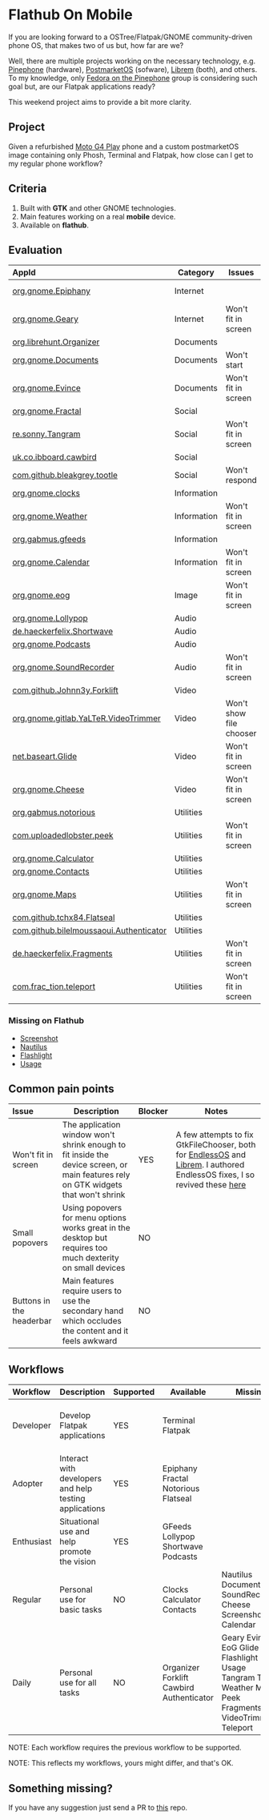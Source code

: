 # Flathub On Mobile

If you are looking forward to a OSTree/Flatpak/GNOME community-driven phone OS, that makes two of us but, how far are we?

Well, there are multiple projects working on the necessary technology, e.g. [Pinephone](https://www.pine64.org/pinephone/) (hardware), [PostmarketOS](https://postmarketos.org/) (sofware), [Librem](https://puri.sm/products/librem-5/) (both), and others. To my knowledge, only [Fedora on the Pinephone](https://discussion.fedoraproject.org/t/pinephone-fedora-on-mobile/17149) group is considering such goal but, are our Flatpak applications ready?

This weekend project aims to provide a bit more clarity.

## Project

Given a refurbished [Moto G4 Play](https://www.gsmarena.com/motorola_moto_g4_play-8104.php) phone and a custom postmarketOS image containing only Phosh, Terminal and Flatpak, how close can I get to my regular phone workflow?

## Criteria

1. Built with **GTK** and other GNOME technologies.
2. Main features working on a real **mobile** device.
3. Available on **flathub**.

## Evaluation

|AppId|Category|Issues|Notes|
|:--- |---|---|---|
|[org.gnome.Epiphany](https://flathub.org/apps/details/org.gnome.Epiphany)|Internet| |Check videos performance|
|[org.gnome.Geary](https://flathub.org/apps/details/org.gnome.Geary)|Internet|Won't fit in screen|Reduce content min-width|
|[org.librehunt.Organizer](https://flathub.org/apps/details/org.librehunt.Organizer)|Documents| | |
|[org.gnome.Documents](https://flathub.org/apps/details/org.gnome.Documents)|Documents|Won't start|Reduce content min-width|
|[org.gnome.Evince](https://flathub.org/apps/details/org.gnome.Evince)|Documents|Won't fit in screen|Reduce content min-width and use GtkFileChooserNative|
|[org.gnome.Fractal](https://flathub.org/apps/details/org.gnome.Fractal)|Social| | |
|[re.sonny.Tangram](https://flathub.org/apps/details/re.sonny.Tangram)|Social|Won't fit in screen|Reduce headerbar min-width|
|[uk.co.ibboard.cawbird](https://flathub.org/apps/details/uk.co.ibboard.cawbird)|Social| | |
|[com.github.bleakgrey.tootle](https://flathub.org/apps/details/com.github.bleakgrey.tootle)|Social|Won't respond| |
|[org.gnome.clocks](https://flathub.org/apps/details/org.gnome.clocks)|Information| | |
|[org.gnome.Weather](https://flathub.org/apps/details/org.gnome.Weather)|Information|Won't fit in screen|Reduce content min-width|
|[org.gabmus.gfeeds](https://flathub.org/apps/details/org.gabmus.gfeeds)|Information| | |
|[org.gnome.Calendar](https://flathub.org/apps/details/org.gnome.Calendar)|Information|Won't fit in screen|Not touchscreen friendly and reduce headerbar min-width|
|[org.gnome.eog](https://flathub.org/apps/details/org.gnome.eog)|Image|Won't fit in screen|Reduce headerbar min-width|
|[org.gnome.Lollypop](https://flathub.org/apps/details/org.gnome.Lollypop)|Audio| | |
|[de.haeckerfelix.Shortwave](https://flathub.org/apps/details/de.haeckerfelix.Shortwave)|Audio| | |
|[org.gnome.Podcasts](https://flathub.org/apps/details/org.gnome.Podcasts)|Audio| | |
|[org.gnome.SoundRecorder](https://flathub.org/apps/details/org.gnome.SoundRecorder)|Audio|Won't fit in screen|Check nightly version|
|[com.github.Johnn3y.Forklift](https://flathub.org/apps/details/com.github.Johnn3y.Forklift)|Video| | |
|[org.gnome.gitlab.YaLTeR.VideoTrimmer](https://flathub.org/apps/details/org.gnome.gitlab.YaLTeR.VideoTrimmer)|Video|Won't show file chooser|Works with GtkFileChooser downstream patches|
|[net.baseart.Glide](https://flathub.org/apps/details/net.baseart.Glide)|Video|Won't fit in screen| |
|[org.gnome.Cheese](https://flathub.org/apps/details/org.gnome.Cheese)|Video|Won't fit in screen|Reduce controls min-width|
|[org.gabmus.notorious](https://flathub.org/apps/details/org.gabmus.notorious)|Utilities| | |
|[com.uploadedlobster.peek](https://flathub.org/apps/details/com.uploadedlobster.peek)|Utilities|Won't fit in screen|Use GtkFileChoserNative|
|[org.gnome.Calculator](https://flathub.org/apps/details/org.gnome.Calculator)|Utilities| | |
|[org.gnome.Contacts](https://flathub.org/apps/details/org.gnome.Contacts)|Utilities| | |
|[org.gnome.Maps](https://flathub.org/apps/details/org.gnome.Maps)|Utilities|Won't fit in screen|Reduce headerbar min-width|
|[com.github.tchx84.Flatseal](https://flathub.org/apps/details/com.github.tchx84.Flatseal)|Utilities| | |
|[com.github.bilelmoussaoui.Authenticator](https://flathub.org/apps/details/com.github.bilelmoussaoui.Authenticator)|Utilities| | |
|[de.haeckerfelix.Fragments](https://flathub.org/apps/details/de.haeckerfelix.Fragments)|Utilities|Won't fit in screen|Use GtkFileChooserNative|
|[com.frac_tion.teleport](https://flathub.org/apps/details/com.frac_tion.teleport)|Utilities|Won't fit in screen|Reduce content min-width|

### Missing on Flathub

* [Screenshot](https://gitlab.gnome.org/GNOME/gnome-screenshot)
* [Nautilus](https://gitlab.gnome.org/GNOME/nautilus)
* [Flashlight](https://puri.sm/posts/easy-librem-5-app-development-flashlight/)
* [Usage](https://gitlab.gnome.org/GNOME/gnome-usage)

## Common pain points

|Issue|Description|Blocker|Notes|
|:--- |---|---|---|
|Won't fit in screen|The application window won't shrink enough to fit inside the device screen, or main features rely on GTK widgets that won't shrink|YES|A few attempts to fix GtkFileChooser, both for [EndlessOS](https://github.com/endlessm/gtk/commits/eos3.5) and [Librem](https://source.puri.sm/Librem5/gtk/-/commits/librem5-3-24-8). I authored EndlessOS fixes, I so revived these [here](https://gitlab.gnome.org/tchx84/gtk/-/tree/gtk-flathub-mobile)|
|Small popovers|Using popovers for menu options works great in the desktop but requires too much dexterity on small devices|NO| |
|Buttons in the headerbar|Main features require users to use the secondary hand which occludes the content and it feels awkward|NO| |

## Workflows

|Workflow|Description|Supported|Available|Missing|Notes|
|:--- |---|---|---|---|---|
|Developer|Develop Flatpak applications|YES|Terminal Flatpak| |Develop on computer, build on the phone, e.g. using ssh|
|Adopter|Interact with developers and help testing applications|YES|Epiphany Fractal Notorious Flatseal| | |
|Enthusiast|Situational use and help promote the vision|YES|GFeeds Lollypop Shortwave Podcasts| |These applications are great examples|
|Regular|Personal use for basic tasks|NO|Clocks Calculator Contacts|Nautilus Documents SoundRecorder Cheese Screenshot Calendar| |
|Daily|Personal use for all tasks|NO|Organizer Forklift Cawbird Authenticator|Geary Evince EoG Glide Flashlight Usage Tangram Tootle Weather Maps Peek Fragments VideoTrimmer Teleport| |

NOTE: Each workflow requires the previous workflow to be supported.

NOTE: This reflects my workflows, yours might differ, and that's OK.

## Something missing?

If you have any suggestion just send a PR to [this](https://github.com/tchx84/flathub-mobile) repo.
